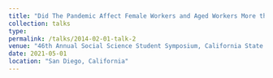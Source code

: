 ```yaml
---
title: "Did The Pandemic Affect Female Workers and Aged Workers More than Their Respective Counterparts?"
collection: talks
type: 
permalink: /talks/2014-02-01-talk-2
venue: "46th Annual Social Science Student Symposium, California State University - CSU, Social Science Research and Instructional Council"
date: 2021-05-01
location: "San Diego, California"
---
```


